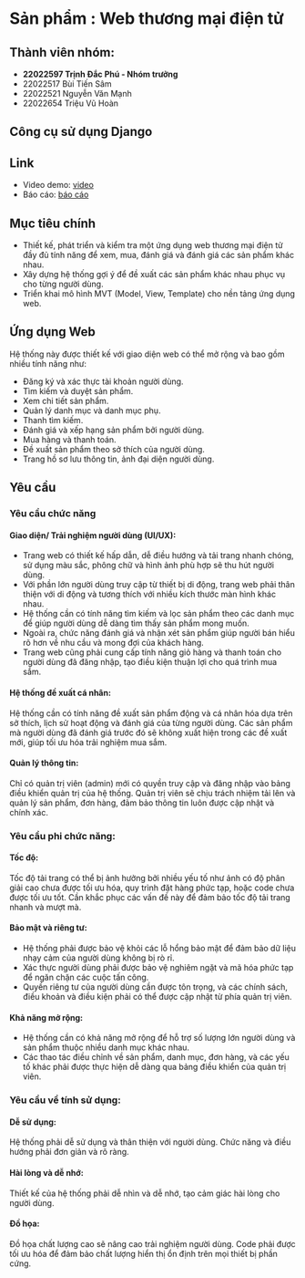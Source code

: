 # Sản phẩm : Web thương mại điện tử

## Thành viên nhóm:
- **22022597 Trịnh Đắc Phú - Nhóm trưởng**
- 22022517 Bùi Tiến Sâm
- 22022521 Nguyễn Văn Mạnh
- 22022654 Triệu Vũ Hoàn

## Công cụ sử dụng Django

## Link
- Video demo: [video](https://drive.google.com/file/d/10ZV4tXUm88zy8SAAzgruWQo2whQbslzL/view?usp=sharing)
- Báo cáo: [báo cáo](https://drive.google.com/file/d/1oRyHPW_hGnAgQ1IaFqH2DBp2Pbvus4_6/view?usp=sharing)

## Mục tiêu chính
- Thiết kế, phát triển và kiểm tra một ứng dụng web thương mại điện tử đầy đủ tính năng để xem, mua, đánh giá và đánh giá các sản phẩm khác nhau.
- Xây dựng hệ thống gợi ý để đề xuất các sản phẩm khác nhau phục vụ cho từng người dùng.
- Triển khai mô hình MVT (Model, View, Template) cho nền tảng ứng dụng web.

## Ứng dụng Web
Hệ thống này được thiết kế với giao diện web có thể mở rộng và bao gồm nhiều tính năng như:
- Đăng ký và xác thực tài khoản người dùng.
- Tìm kiếm và duyệt sản phẩm.
- Xem chi tiết sản phẩm.
- Quản lý danh mục và danh mục phụ.
- Thanh tìm kiếm.
- Đánh giá và xếp hạng sản phẩm bởi người dùng.
- Mua hàng và thanh toán.
- Đề xuất sản phẩm theo sở thích của người dùng.
- Trang hồ sơ lưu thông tin, ảnh đại diện người dùng.

## Yêu cầu
### Yêu cầu chức năng
#### Giao diện/ Trải nghiệm người dùng (UI/UX):
- Trang web có thiết kế hấp dẫn, dễ điều hướng và tải trang nhanh chóng, sử dụng màu sắc, phông chữ và hình ảnh phù hợp sẽ thu hút người dùng.
- Với phần lớn người dùng truy cập từ thiết bị di động, trang web phải thân thiện với di động và tương thích với nhiều kích thước màn hình khác nhau.
- Hệ thống cần có tính năng tìm kiếm và lọc sản phẩm theo các danh mục để giúp người dùng dễ dàng tìm thấy sản phẩm mong muốn.
- Ngoài ra, chức năng đánh giá và nhận xét sản phẩm giúp người bán hiểu rõ hơn về nhu cầu và mong đợi của khách hàng.
- Trang web cũng phải cung cấp tính năng giỏ hàng và thanh toán cho người dùng đã đăng nhập, tạo điều kiện thuận lợi cho quá trình mua sắm.
#### Hệ thống đề xuất cá nhân:
Hệ thống cần có tính năng đề xuất sản phẩm động và cá nhân hóa dựa trên sở thích, lịch sử hoạt động và đánh giá của từng người dùng. Các sản phẩm mà người dùng đã đánh giá trước đó sẽ không xuất hiện trong các đề xuất mới, giúp tối ưu hóa trải nghiệm mua sắm.
#### Quản lý thông tin:
Chỉ có quản trị viên (admin) mới có quyền truy cập và đăng nhập vào bảng điều khiển quản trị của hệ thống. Quản trị viên sẽ chịu trách nhiệm tải lên và quản lý sản phẩm, đơn hàng, đảm bảo thông tin luôn được cập nhật và chính xác.
### Yêu cầu phi chức năng:
#### Tốc độ:
Tốc độ tải trang có thể bị ảnh hưởng bởi nhiều yếu tố như ảnh có độ phân giải cao chưa được tối ưu hóa, quy trình đặt hàng phức tạp, hoặc code chưa được tối ưu tốt. Cần khắc phục các vấn đề này để đảm bảo tốc độ tải trang nhanh và mượt mà.
#### Bảo mật và riêng tư:
- Hệ thống phải được bảo vệ khỏi các lỗ hổng bảo mật để đảm bảo dữ liệu nhạy cảm của người dùng không bị rò rỉ.
- Xác thực người dùng phải được bảo vệ nghiêm ngặt và mã hóa phức tạp để ngăn chặn các cuộc tấn công.
- Quyền riêng tư của người dùng cần được tôn trọng, và các chính sách, điều khoản và điều kiện phải có thể được cập nhật từ phía quản trị viên.
#### Khả năng mở rộng:
- Hệ thống cần có khả năng mở rộng để hỗ trợ số lượng lớn người dùng và sản phẩm thuộc nhiều danh mục khác nhau.
- Các thao tác điều chỉnh về sản phẩm, danh mục, đơn hàng, và các yếu tố khác phải được thực hiện dễ dàng qua bảng điều khiển của quản trị viên.
### Yêu cầu về tính sử dụng:
#### Dễ sử dụng:
Hệ thống phải dễ sử dụng và thân thiện với người dùng. Chức năng và điều hướng phải đơn giản và rõ ràng.
#### Hài lòng và dễ nhớ:
Thiết kế của hệ thống phải dễ nhìn và dễ nhớ, tạo cảm giác hài lòng cho người dùng.
#### Đồ họa:
Đồ họa chất lượng cao sẽ nâng cao trải nghiệm người dùng. Code phải được tối ưu hóa để đảm bảo chất lượng hiển thị ổn định trên mọi thiết bị phần cứng.
